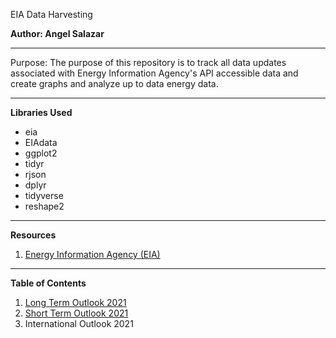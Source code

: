 EIA Data Harvesting

**Author: Angel Salazar**

***

Purpose: The purpose of this repository is to track all data updates associated with Energy Information Agency's API accessible data and create graphs and analyze up to data energy data.

***

**Libraries Used**
- eia
- EIAdata
- ggplot2
- tidyr
- rjson
- dplyr
- tidyverse
- reshape2

***

**Resources**

1. [Energy Information Agency (EIA)](https://www.eia.gov/)

***

**Table of Contents**
1. [Long Term Outlook 2021](https://github.com/aangelsalazarr/EIA-Outlook-R-Analysis/blob/main/long_term_outlook_2021.md)
2. [Short Term Outlook 2021](https://github.com/aangelsalazarr/EIA-Outlook-R-Analysis/blob/main/short_term_outlook.md)
3. International Outlook 2021
